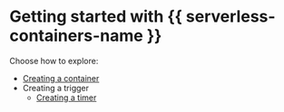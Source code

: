 # Getting started with {{ serverless-containers-name }}

Choose how to explore:

* [Creating a container](container.md)
* Creating a trigger
   * [Creating a timer](timer.md)